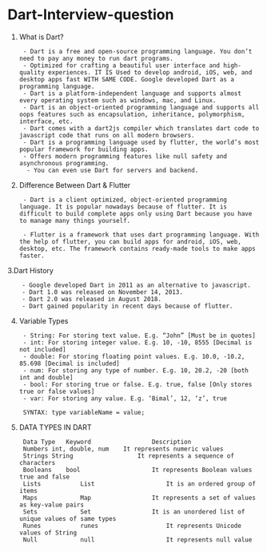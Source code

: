 # Dart-Interview-question

1. What is Dart?

        - Dart is a free and open-source programming language. You don’t need to pay any money to run dart programs.
        - Optimized for crafting a beautiful user interface and high-quality experiences. IT IS Used to develop android, iOS, web, and desktop apps fast WITH SAME CODE. Google developed Dart as a programming language.
        - Dart is a platform-independent language and supports almost every operating system such as windows, mac, and Linux.
        - Dart is an object-oriented programming language and supports all oops features such as encapsulation, inheritance, polymorphism, interface, etc.
        - Dart comes with a dart2js compiler which translates dart code to javascript code that runs on all modern browsers.
        - Dart is a programming language used by flutter, the world’s most popular framework for building apps.
        - Offers modern programming features like null safety and asynchronous programming.
         - You can even use Dart for servers and backend.


2. Difference Between Dart & Flutter

        - Dart is a client optimized, object-oriented programming language. It is popular nowadays because of flutter. It is difficult to build complete apps only using Dart because you have to manage many things yourself.

        - Flutter is a framework that uses dart programming language. With the help of flutter, you can build apps for android, iOS, web, desktop, etc. The framework contains ready-made tools to make apps faster.


3.Dart History

        - Google developed Dart in 2011 as an alternative to javascript.
        - Dart 1.0 was released on November 14, 2013.
        - Dart 2.0 was released in August 2018.
        - Dart gained popularity in recent days because of flutter.
        
4. Variable Types

        - String: For storing text value. E.g. “John” [Must be in quotes]
        - int: For storing integer value. E.g. 10, -10, 8555 [Decimal is not included]
        - double: For storing floating point values. E.g. 10.0, -10.2, 85.698 [Decimal is included]
        - num: For storing any type of number. E.g. 10, 20.2, -20 [both int and double]
        - bool: For storing true or false. E.g. true, false [Only stores true or false values]
        - var: For storing any value. E.g. ‘Bimal’, 12, ‘z’, true

        SYNTAX: type variableName = value;
        
        
5. DATA TYPES IN DART


        Data Type	Keyword	                Description
        Numbers	int, double, num	It represents numeric values
        Strings	String	                It represents a sequence of characters
        Booleans	bool	                It represents Boolean values true and false
        Lists	        List	                It is an ordered group of items
        Maps	        Map	                It represents a set of values as key-value pairs
        Sets	        Set	                It is an unordered list of unique values of same types
        Runes	        runes	                It represents Unicode values of String
        Null	        null	                It represents null value
